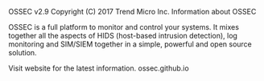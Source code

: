 OSSEC v2.9 Copyright (C) 2017 Trend Micro Inc.
Information about OSSEC

OSSEC is a full platform to monitor and control your systems. It mixes together all the aspects of HIDS (host-based intrusion detection), log monitoring and SIM/SIEM together in a simple, powerful and open source solution.

Visit website for the latest information. ossec.github.io
